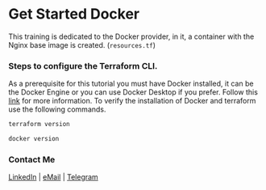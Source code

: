 # Get Started Docker

This training is dedicated to the Docker provider, in it, a container with the Nginx base image is created. (`resources.tf`)

### Steps to configure the Terraform CLI.

As a prerequisite for this tutorial you must have Docker installed, it can be the Docker Engine or you can use Docker Desktop if you prefer. Follow this [link](https://learn.hashicorp.com/tutorials/terraform/install-cli?in=terraform/docker-get-started#quick-start-tutorial) for more information. To verify the installation of Docker and terraform use the following commands.

```sh
terraform version
```

```sh
docker version
```

### Contact Me

[LinkedIn](https://www.linkedin.com/in/adejonghm/) | [eMail](mailto:dejongh.morell@gmail.com) | [Telegram](https://t.me/adejonghm)

